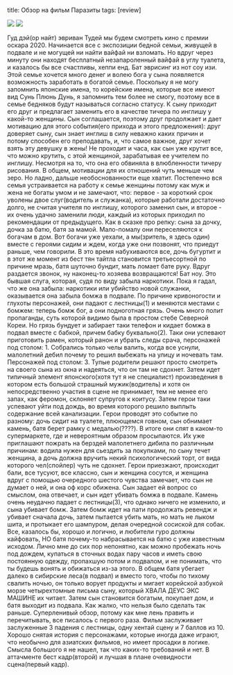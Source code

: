 title: Обзор на фильм Паразиты
tags: [review]

![](/static/img/q3BxEV6PvHA.jpg)
![](/static/img/tlmMWtM9okM.jpg)

Гуд дэй(ор найт) эвриван
Тудей мы будем смотреть кино с премии оскара 2020. Начинается все с экспозиции бедной семьи, живущей в подвале и не могущей ни найти вайфай ни взломать. Но вдруг через минуту они находят бесплатный незапароленный вайфай в углу туалета, и казалось бы все счастливы, хеппи енд. Бат эврисинг из нот соу изи. Этой семье хочется много денег и волею бога у сына появляется возможность заработать в богатой семье. Поскольку я не могу запомнить японские имена, то корейские имена, которые все имеют вид Сунь Плюнь Дунь, я запомнить тем более не смогу, поэтому все в семье бедняков будут называться согласно статусу. К сыну приходит его друг и предлагает заменить его в качестве тичера по инглишу у какой-то женщины. Сын соглашается, поэтому друг продолжает и дает мотивацию для этого события(его прихода и этого предложения): друг доверяет сыну, сын знает инглиш в силу неважно каких причин и потому способен его преподавать, и, что самое важное, друг хочет взять эту девушку в жены! Не проходит и часа, как сын уже крутит все, что можно крутить, с этой женщиной, зарабатывая ее учителем по инглишу. Несмотря на то, что она его обвиняла в влюбленности тичеру рисования. В общем, мотивации для их отношений чуть меньше чем зеро. Но ладно, дальше необоснованности еще хватит. Постепенно вся семья устраивается на работу к семье женщины потому как муж и жена не богаты умом и не замечают, что: первое - за короткий срок уволены двое слуг(водитель и служанка), которые работали достаточно долго, не считая учителя по инглишу, которого заменил сын, и второе - их очень удачно заменили люди, каждый из которых приходил по рекомендации от предыдущего. Как в сказке про репку: сына за дочку, дочка за батю, батя за мамой. Мало-помалу они переселяются к богачам в дом. Вот богачи уже уехали, а мы(зритель, я здесь один) вместе с героями сидим и ждем, когда уже они позвонят, что приедут раньше, чем говорили. В это время набухиваются все, дочь бугуртит и в этот же момент из бест тян тайтла становится третьесортной по причине мразь, батя шуточно бундит, мать ломает бате руку. Вдруг раздается звонок, ну наконец-то хозяева возвращаются! Бат ноу. Это бывшая слуга, которая, судя по виду забыла наркотики. Пока я гадал, что же она забыла: наркотики или убийство новой служанки, оказывается она забыла бомжа в подвале. По причине кривоногости и глухоты персонажей, они падают с лестницы(1) и меняются местами с бомжем: теперь бомж бог, а они подноготная грязь. Очень много полит пропаганды, суть которой видимо была в простом стебе Северной Кореи. Но грязь бундует и забирает таки телефон и кидает бомжа в подвал вместе с бабкой, причем бабку буквально(2). Таки они успевают приготовить рамен, который ранон и убрать следы срача, персонажей под столом: 1. Собрались только челы валить, когда все уснули, малолетний дебил почему то решил выбежать на улицу и ночевать там. Персонажей под столом: 3. Тупые родители решают просто смотреть на своего сына из окна и надеяться, что он там не сдохнет. Затем идет типичный элемент японского(хотя тут я не специалист) произведения в котором есть большой страшный мужик(водитель) и хотя он непосредственно участия в сцене не принимает, тем не менее его запах, как феромон, склоняет супругов к коитусу. Затем герои таки успевают уйти под дождь, во время которого решило выплыть содержание всей канализации. Герои проводят это событие по разному: дочь сидит на туалете, плюющемся говном, сын обнимает камень, батя берет рамку с медалью(????). В итоге они спят в каком-то супермаркете, где и невероятным образом просыпаются. Их уже приглашают пожрать на берздей малолетнего дибила по различным причинам: водила нужен для сьездить за покупками, по сыну течет женщина, а дочь должна вручить некий психологический торт, от вида которого чел(спойлер) чуть не сдохнет. Герои приезжают, происходит бали, все тусуют, все классно, сын и женщина сосутся, и женщина вдруг с помощью очередного шестого чувства замечает, что сын не думает о ней, и она оф корс обижена. Сын задает ей вопрос со смыслом, она отвечает, и сын идет убивать бомжа в подвале. Камень очень неудачно падает с лестницы(3), что однако ничего не изменило, и сына убивает бомж. Затем бомж идет на пати продолжать ревендж и убивает сначала дочь, затем пытается убить мать, но мать не лыком шита, и протыкает его шампуром, делая очередной сосиской для собак. Все, казалось бы, хорошо и логично, и любители гуро должны кайфовать, НО батя почему-то набрасывается на батю с уже известным исходом. Лично мне до сих пор непонятно, как можно пробежать ночь под дождем, купаться в сточных водах пару часов и иметь свою постоянную одежду, пропахшую потом и подвалом, и не понимать, что ты будешь вонять и обижаться из-за этого. В общем батя убегает далеко в сибирские леса(в подвал) и вместо того, чтобы по тихому свалить ночью, он только ворует продукты и мигает корейской азбукой морзе четырехтомные письма сыну, который ХВАЛА ДЕУС ЭКС МАШИНЕ их читает. Затем сын становится богатым, покупает дом, и батя выходит из подвала. Как жалко, что нельзя было сделать так раньше.
Суперленивый обзор, потому как мне лень править и перечитывать, все писалось с первого раза. Фильм заслуживает заслуженные 3 падения с лестницы, одну хентай сцену и 7 баллов из 10. Хорошо снятая история с персонажами, которые иногда даже играют, что необычно для азиатских фильмов, но имеет просадки в логике. Смысла большого я не нашел, так что каких-то требований и нет.
В аттачменте бест кадр(второй) и лучшая в плане очевидности сцена(первый кадр).
